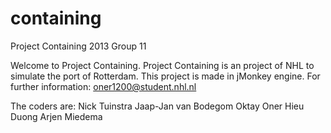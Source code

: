 containing
==========

Project Containing 2013 Group 11

Welcome to Project Containing.
Project Containing is an project of NHL to simulate the port of Rotterdam.
This project is made in jMonkey engine.
For further information: oner1200@student.nhl.nl

The coders are:
Nick Tuinstra
Jaap-Jan van Bodegom
Oktay Oner
Hieu Duong
Arjen Miedema
